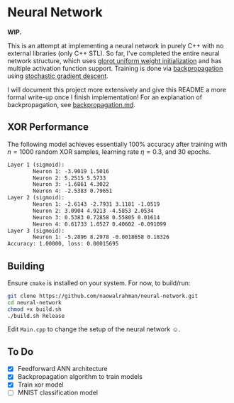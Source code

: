 # Neural Network

**WIP.**

This is an attempt at implementing a neural network in purely C++ with no external libraries (only C++ STL). So far, I've completed the entire neural network structure, which uses [glorot uniform weight initialization](https://www.tensorflow.org/api_docs/python/tf/keras/initializers/GlorotUniform) and has multiple activation function support. Training is done via [backpropagation](https://en.wikipedia.org/wiki/Backpropagation) using [stochastic gradient descent](https://en.wikipedia.org/wiki/Stochastic_gradient_descent). 

I will document this project more extensively and give this README a more formal write-up once I finish implementation! For an explanation of backpropagation, see [backpropagation.md](./backpropagation.md).

## XOR Performance

The following model achieves essentially 100% accuracy after training with $n = 1000$ random XOR samples, learning rate $\eta = 0.3$, and 30 epochs.

```txt
Layer 1 (sigmoid):
        Neuron 1: -3.9019 1.5016 
        Neuron 2: 5.2515 5.5733 
        Neuron 3: -1.6861 4.3022 
        Neuron 4: -2.5383 0.79651 
Layer 2 (sigmoid):
        Neuron 1: -2.6143 -2.7931 3.1181 -1.0519 
        Neuron 2: 3.0904 4.9213 -4.5853 2.0534 
        Neuron 3: 0.5383 0.72858 0.55805 0.01614 
        Neuron 4: 0.61733 1.0527 0.40602 -0.091099 
Layer 3 (sigmoid):
        Neuron 1: -5.2896 8.2978 -0.0018658 0.18326 
Accuracy: 1.00000, loss: 0.00015695
```

## Building

Ensure `cmake` is installed on your system. For now, to build/run:

```bash
git clone https://github.com/naowalrahman/neural-network.git
cd neural-network
chmod +x build.sh
./build.sh Release
```

Edit `Main.cpp` to change the setup of the neural network :relaxed:.

## To Do

- [x] Feedforward ANN architecture
- [x] Backpropagation algorithm to train models
- [x] Train xor model
- [ ] MNIST classification model
